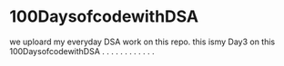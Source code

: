 # 100DaysofcodewithDSA
we uploard my everyday DSA work on this repo.
this ismy Day3 on this 100DaysofcodewithDSA
.
.
.
.
.
.
.
.
.
.
.
.


